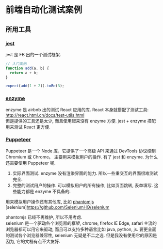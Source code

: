 # 前端自动化测试案例

## 所用工具

### [jest](https://jestjs.io/zh-Hans/)

jest 是 FB 出的一个测试框架.  
```js
// 入门案例
function add(a, b) {
  return a + b;
}

expect(add(1 + 2)).toBe(3);
```

### [enzyme](https://airbnb.io/enzyme/)

enzyme 是 airbnb 出的测试 React 应用的库. React 本身就搭配了测试工具: http://react.html.cn/docs/test-utils.html   
但是提供的工具还是太少, 而且使用起来没有 enzyme 方便. jest + enzyme 搭配用来测试 React 更方便.

### [Puppeteer](https://zhaoqize.github.io/puppeteer-api-zh_CN/#/)

Puppeteer 是一个 Node 库，它提供了一个高级 API 来通过 DevTools 协议控制 Chromium 或 Chrome。
主要用来模拟用户的操作. 有了 jest 和 enzyme. 为什么还需要使用 Puppeteer 呢.

1. 实际界面测试. enzyme 没有渲染界面的能力. 所以一些重交互的界面很难测试完全.
2. 完整的测试用户的操作. 可以模拟用户的所有操作, 比如页面跳转, 表单填写. 这些能力都是 enzyme 不具备的.

用来模拟用户操作还有其他库, 比如 [phantomjs](https://github.com/ariya/phantomjs) [selenium]https://github.com/SeleniumHQ/selenium 

phantomjs 已经不再维护, 所以不用考虑.  
selenium 是一个驱动各个浏览器的框架, chrome, firefox IE Edge, safari 主流的浏览器都可以用它来驱动, 而且可以支持多种语言比如 java, python, js.
要更全面的测试各个浏览器兼容性, selenium 无疑是不二之选. 但是我没有使用它的原因是因为, 它的文档有点不大友好.


